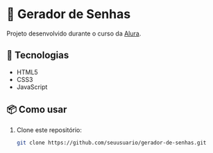 # 🔐 Gerador de Senhas

Projeto desenvolvido durante o curso da [Alura](https://www.alura.com.br).

## 🚀 Tecnologias
- HTML5
- CSS3
- JavaScript

## 📦 Como usar
1. Clone este repositório:
   ```bash
   git clone https://github.com/seuusuario/gerador-de-senhas.git
